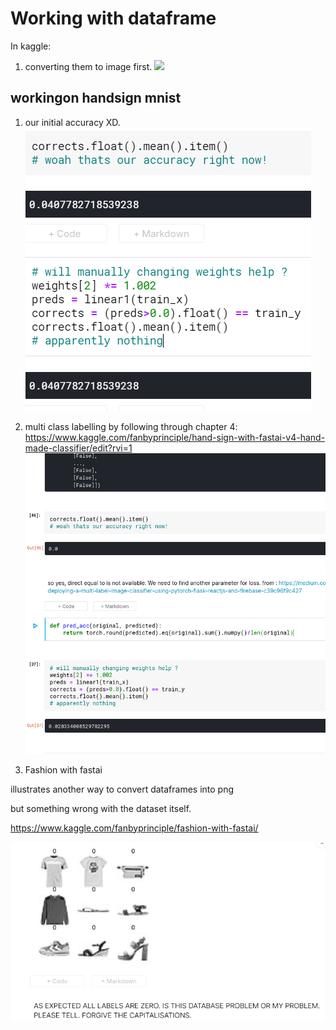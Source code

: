 # Working with dataframe

In kaggle: 

1. converting them to image first.
![](coverting_to_img.png)


## workingon handsign mnist

1. our initial accuracy XD.
![](hand_sign_initial.png)

1. multi class labelling by following through chapter 4:
<https://www.kaggle.com/fanbyprinciple/hand-sign-with-fastai-v4-hand-made-classifier/edit?rvi=1>
![](multi_class_labelling.png)

1. Fashion with fastai

illustrates another way to convert dataframes into png

but something wrong with the dataset itself.

https://www.kaggle.com/fanbyprinciple/fashion-with-fastai/

![](fashion.png)